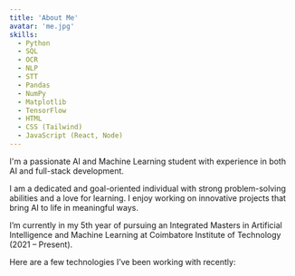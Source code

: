 ```yaml
---
title: 'About Me'
avatar: 'me.jpg'
skills:
  - Python
  - SQL
  - OCR
  - NLP
  - STT
  - Pandas
  - NumPy
  - Matplotlib
  - TensorFlow
  - HTML
  - CSS (Tailwind)
  - JavaScript (React, Node)
---
```


I'm a passionate AI and Machine Learning student with experience in both AI and full-stack development.

I am a dedicated and goal-oriented individual with strong problem-solving abilities and a love for learning. I enjoy working on innovative projects that bring AI to life in meaningful ways.

I’m currently in my 5th year of pursuing an Integrated Masters in Artificial Intelligence and Machine Learning at Coimbatore Institute of Technology (2021 – Present).

Here are a few technologies I’ve been working with recently:
